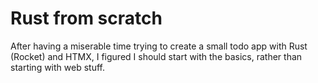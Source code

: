 # Rust from scratch

After having a miserable time trying to create a small todo app with Rust (Rocket) and HTMX, I figured I should start with the basics, rather than starting with web stuff.
